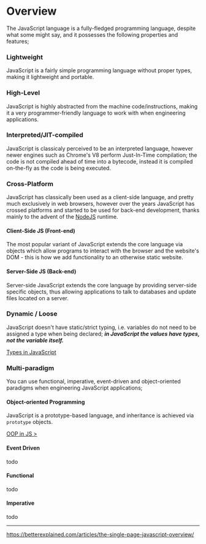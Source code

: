 # Overview

The JavaScript language is a fully-fledged programming language, despite what some might say, and it possesses the following properties and features;

### **Lightweight**

JavaScript is a fairly simple programming language without proper types, making it lightweight and portable.

### **High-Level**

JavaScript is highly abstracted from the machine code/instructions, making it a very programmer-friendly language to work with when engineering applications.

### **Interpreted/JIT-compiled**

JavaScript is classicaly perceived to be an interpreted language, however newer engines such as Chrome's V8 perform Just-In-Time compilation; the code is not compiled ahead of time into a bytecode, instead it is compiled on-the-fly as the code is being executed.

### **Cross-Platform**

JavaScript has classically been used as a client-side language, and pretty much exclusively in web browsers, however over the years JavaScript has crossed platforms and started to be used for back-end development, thanks mainly to the advent of the [NodeJS](https://nodejs.org/en/) runtime.

#### Client-Side JS (Front-end)
The most popular variant of JavaScript extends the core language via objects which allow programs to interact with the browser and the website's DOM - this is how we add functionality to an otherwise static website.

#### Server-Side JS (Back-end)
Server-side JavaScript extends the core language by providing server-side specific objects, thus allowing applications to talk to databases and update files located on a server.


### **Dynamic / Loose**

JavaScript doesn't have static/strict typing, i.e. variables do not need to be assigned a type when being declared; **_in JavaScript the values have types, not the variable itself._**

[Types in JavaScript](../core/types)


### **Multi-paradigm**

You can use functional, imperative, event-driven and object-oriented paradigms when engineering JavaScript applications;

#### Object-oriented Programming

JavaScript is a prototype-based language, and inheritance is achieved via `prototype` objects.

[OOP in JS >](core/objects/object-oriented-programming)

#### Event Driven
todo
#### Functional
todo
#### Imperative
todo


---

https://betterexplained.com/articles/the-single-page-javascript-overview/
